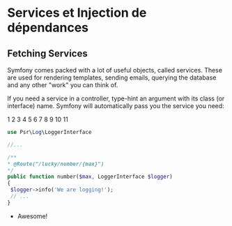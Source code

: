# Services et Injection de dépendances

## Fetching Services&#x20;

Symfony comes packed with a lot of useful objects, called services. These are used for rendering templates, sending emails, querying the database and any other "work" you can think of.

If you need a service in a controller, type-hint an argument with its class (or interface) name. Symfony will automatically pass you the service you need:

1 2 3 4 5 6 7 8 9 10 11&#x20;

```php
use Psr\Log\LoggerInterface 

//...

/**
* @Route("/lucky/number/{max}")
*/
public function number($max, LoggerInterface $logger)
{
 $logger->info('We are logging!');
 // ...
}
```

* Awesome!
